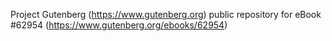 Project Gutenberg (https://www.gutenberg.org) public repository for eBook #62954 (https://www.gutenberg.org/ebooks/62954)
